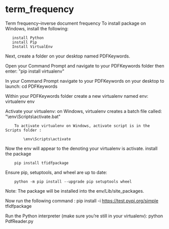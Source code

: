 # term_frequency
Term frequency–inverse document frequency
 To install package on Windows, install the following:

       install Python
       install Pip
       Install VirtualEnv

Next, create a folder on your desktop named PDFKeywords.

Open your Command Prompt and navigate to your PDFKeywords folder then enter:
       "pip install virtualenv"

In your Command Prompt navigate to your PDFKeywords on your desktop to launch:
        cd PDFKeywords

 Within your PDFKeywords folder create  a new virtualenv named env:
        virtualenv env

 Activate your virtualenv:
        on Windows, virtualenv creates a batch file called:
            "\env\Scripts\activate.bat"

        To activate virtualenv on Windows, activate script is in the Scripts folder :

            \env\Scripts\activate

Now the env will appear to the denoting your virtualenv is activate.
install the package

        pip install tfidfpackage


Ensure pip, setuptools, and wheel are up to date:

        python -m pip install --upgrade pip setuptools wheel

Note: The package will be installed into the env/Lib/site_packages.


Now run the following command :
        pip install -i https://test.pypi.org/simple tfidfpackage

Run the Python interpreter (make sure you’re still in your virtualenv):
        python PdfReader.py
